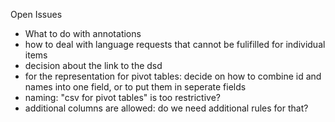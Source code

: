 Open Issues

- What to do with annotations
- how to deal with language requests that cannot be fulifilled for individual items
- decision about the link to the dsd
- for the representation for pivot tables: decide on how to combine id and names into one field, or to put them in seperate fields
- naming: "csv for pivot tables" is too restrictive?
- additional columns are allowed: do we need additional rules for that?
